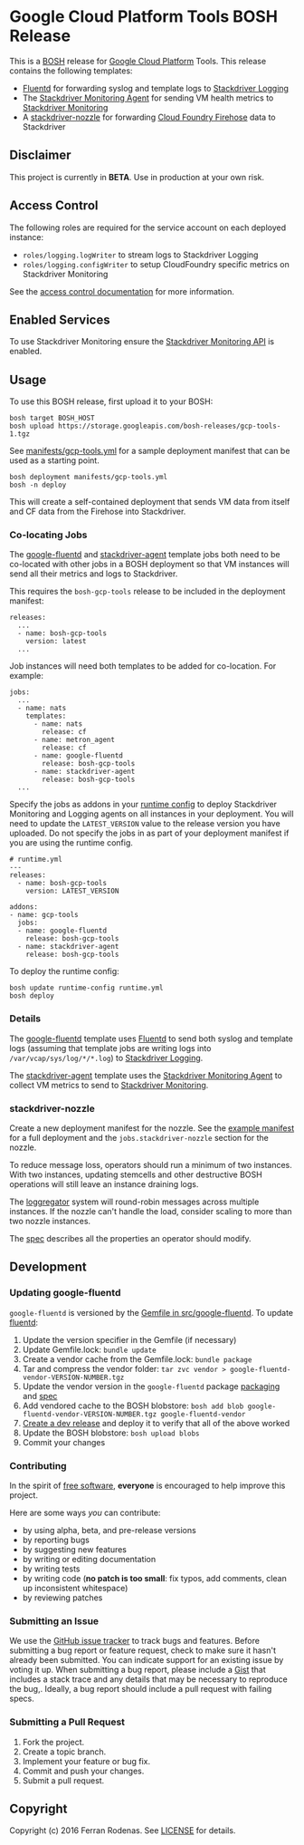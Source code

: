 # Google Cloud Platform Tools BOSH Release

This is a [BOSH](http://bosh.io/) release for [Google Cloud Platform](https://cloud.google.com/) Tools. This release
contains the following templates:

* [Fluentd][fluentd] for forwarding syslog and template logs to [Stackdriver Logging][logging]
* The [Stackdriver Monitoring Agent][monitoring-agent] for sending VM health metrics to [Stackdriver Monitoring][monitoring]
* A [stackdriver-nozzle][nozzle] for forwarding [Cloud Foundry Firehose][firehose] data to Stackdriver

[monitoring]: https://cloud.google.com/monitoring/
[fluentd]: http://www.fluentd.org/
[monitoring-agent]: https://cloud.google.com/monitoring/agent/
[logging]: https://cloud.google.com/logging/
[firehose]: https://docs.cloudfoundry.org/loggregator/architecture.html#firehose
[nozzle]: src/stackdriver-nozzle

## Disclaimer

This project is currently in **BETA**. Use in production at your own risk.

## Access Control

The following roles are required for the service account on each deployed instance:

 - `roles/logging.logWriter` to stream logs to Stackdriver Logging
 - `roles/logging.configWriter` to setup CloudFoundry specific metrics on Stackdriver Monitoring

See the [access control documentation](https://cloud.google.com/logging/docs/access-control) for more information.

## Enabled Services

To use Stackdriver Monitoring ensure the [Stackdriver Monitoring API][stackdriver_api] is enabled.

[stackdriver_api]: https://console.developers.google.com/apis/api/monitoring.googleapis.com/overview

## Usage

To use this BOSH release, first upload it to your BOSH:

```
bosh target BOSH_HOST
bosh upload https://storage.googleapis.com/bosh-releases/gcp-tools-1.tgz
```

See [manifests/gcp-tools.yml][tools-yaml] for a sample deployment manifest that can be used as a starting point.

[tools-yaml]: manifests/gcp-tools.yml

```
bosh deployment manifests/gcp-tools.yml 
bosh -n deploy
```

This will create a self-contained deployment that sends VM data from itself and CF data from the Firehose into
Stackdriver.

### Co-locating Jobs

The [google-fluentd][google-fluentd] and [stackdriver-agent][stackdriver-agent] template jobs both need to be co-located
with other jobs in a BOSH deployment so that VM instances will send all their metrics and logs to Stackdriver.

[google-fluentd]: jobs/google-fluentd
[stackdriver-agent]: jobs/stackdriver-agent

This requires the `bosh-gcp-tools` release to be included in the deployment manifest:

```
releases:
  ...
  - name: bosh-gcp-tools
    version: latest
  ...
```

Job instances will need both templates to be added for co-location. For example:

```
jobs:
  ...
  - name: nats
    templates:
      - name: nats
        release: cf
      - name: metron_agent
        release: cf
      - name: google-fluentd
        release: bosh-gcp-tools
      - name: stackdriver-agent
        release: bosh-gcp-tools
  ...
```

Specify the jobs as addons in your [runtime config](https://bosh.io/docs/runtime-config.html) to deploy Stackdriver Monitoring and Logging agents on all instances in your deployment. You will need to update the `LATEST_VERSION` value to the release version you have uploaded. Do not specify the jobs in as part of your deployment manifest if you are using the runtime config.

```
# runtime.yml
---
releases:
  - name: bosh-gcp-tools
    version: LATEST_VERSION

addons:
- name: gcp-tools
  jobs:
  - name: google-fluentd
    release: bosh-gcp-tools
  - name: stackdriver-agent
    release: bosh-gcp-tools
```

To deploy the runtime config:
```
bosh update runtime-config runtime.yml
bosh deploy
```

### Details

The [google-fluentd][google-fluentd] template uses [Fluentd][fluentd] to send both syslog and template logs (assuming
that template jobs are writing logs into `/var/vcap/sys/log/*/*.log`) to [Stackdriver Logging][logging].

The [stackdriver-agent][stackdriver-agent] template uses the [Stackdriver Monitoring Agent][monitoring-agent] to collect
VM metrics to send to [Stackdriver Monitoring][monitoring].

### stackdriver-nozzle

Create a new deployment manifest for the nozzle. See the [example manifest][tools-yaml] 
for a full deployment and the `jobs.stackdriver-nozzle` section for the nozzle.

To reduce message loss, operators should run a minimum of two instances. With two instances,
updating stemcells and other destructive BOSH operations will still leave an instance
draining logs.

The [loggregator][loggregator] system will round-robin messages across multiple instances. If the
nozzle can't handle the load, consider scaling to more than two nozzle instances.

The [spec][spec] describes all the properties an operator should modify.

[spec]: jobs/stackdriver-nozzle/spec
[loggregator]: https://github.com/cloudfoundry/loggregator

## Development

### Updating google-fluentd

`google-fluentd` is versioned by the [Gemfile in src/google-fluentd][gemfile]. To update [fluentd][fluentd]:

1. Update the version specifier in the Gemfile (if necessary)
1. Update Gemfile.lock: `bundle update`
1. Create a vendor cache from the Gemfile.lock: `bundle package`
1. Tar and compress the vendor folder: `tar zvc vendor > google-fluentd-vendor-VERSION-NUMBER.tgz`
1. Update the vendor version in the `google-fluentd` package [packaging][fluentd-packaging] and [spec][fluentd-spec]
1. Add vendored cache to the BOSH blobstore: `bosh add blob google-fluentd-vendor-VERSION-NUMBER.tgz google-fluentd-vendor`
1. [Create a dev release][dev-release] and deploy it to verify that all of the above worked
1. Update the BOSH blobstore: `bosh upload blobs`
1. Commit your changes

[gemfile]: https://github.com/cloudfoundry-community/gcp-tools-release/blob/master/src/google-fluentd/Gemfile
[fluentd]: https://github.com/fluent/fluentd
[fluentd-packaging]: https://github.com/cloudfoundry-community/gcp-tools-release/blob/master/packages/google-fluentd/packaging
[fluentd-spec]: https://github.com/cloudfoundry-community/gcp-tools-release/blob/master/packages/google-fluentd/spec
[dev-release]: https://bosh.io/docs/create-release.html#dev-release

### Contributing

In the spirit of [free software][free-sw], **everyone** is encouraged to help improve this project.

[free-sw]: http://www.fsf.org/licensing/essays/free-sw.html

Here are some ways *you* can contribute:

* by using alpha, beta, and pre-release versions
* by reporting bugs
* by suggesting new features
* by writing or editing documentation
* by writing tests
* by writing code (**no patch is too small**: fix typos, add comments, clean up inconsistent whitespace)
* by reviewing patches

### Submitting an Issue

We use the [GitHub issue tracker][issues] to track bugs and features. Before submitting a bug report or feature request,
check to make sure it hasn't already been submitted. You can indicate support for an existing issue by voting it up.
When submitting a bug report, please include a [Gist](http://gist.github.com/) that includes a stack trace and any
details that may be necessary to reproduce the bug,. Ideally, a bug report should include a pull request with failing
specs.

[issues]: https://github.com/cloudfoundry-community/gcp-tools-release/issues

### Submitting a Pull Request

1. Fork the project.
2. Create a topic branch.
3. Implement your feature or bug fix.
4. Commit and push your changes.
5. Submit a pull request.

## Copyright

Copyright (c) 2016 Ferran Rodenas. See [LICENSE](https://github.com.evandbrown/gcp-tools-release/blob/master/LICENSE) for details.
